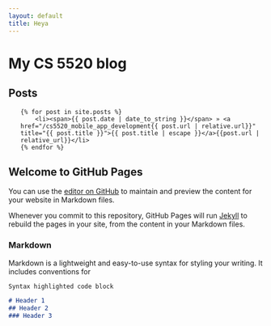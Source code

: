 ```yaml
---
layout: default
title: Heya
---
```


# My CS 5520 blog

## Posts

<ul class="posts">

	{% for post in site.posts %}
		<li><span>{{ post.date | date_to_string }}</span> » <a href="/cs5520_mobile_app_development{{ post.url | relative.url}}" title="{{ post.title }}">{{ post.title | escape }}</a>{{post.url | relative_url}}</li>
	{% endfor %}
</ul>
  
  

## Welcome to GitHub Pages

You can use the [editor on GitHub](https://github.com/ahope/cs5520_project/edit/gh-pages/index.md) to maintain and preview the content for your website in Markdown files.

Whenever you commit to this repository, GitHub Pages will run [Jekyll](https://jekyllrb.com/) to rebuild the pages in your site, from the content in your Markdown files.

### Markdown

Markdown is a lightweight and easy-to-use syntax for styling your writing. It includes conventions for

```markdown
Syntax highlighted code block

# Header 1
## Header 2
### Header 3
